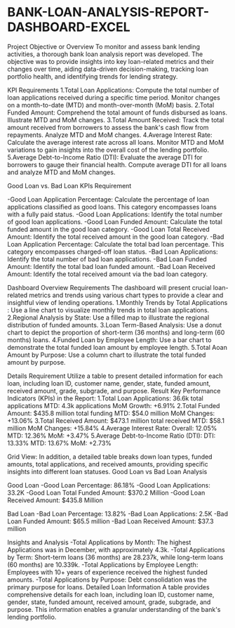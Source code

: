 # BANK-LOAN-ANALYSIS-REPORT-DASHBOARD-EXCEL

Project Objective or Overview
To monitor and assess bank lending activities, a thorough bank loan analysis report was developed. The objective was to provide insights into key loan-related metrics and their changes over time, aiding data-driven decision-making, tracking loan portfolio health, and identifying trends for lending strategy.

KPI Requirements
1.Total Loan Applications: Compute the total number of loan applications received during a specific time period. Monitor changes on a month-to-date (MTD) and month-over-month (MoM) basis.
2.Total Funded Amount: Comprehend the total amount of funds disbursed as loans. Illustrate MTD and MoM changes.
3.Total Amount Received: Track the total amount received from borrowers to assess the bank's cash flow from repayments. Analyze MTD and MoM changes.
4.Average Interest Rate: Calculate the average interest rate across all loans. Monitor MTD and MoM variations to gain insights into the overall cost of the lending portfolio.
5.Average Debt-to-Income Ratio (DTI): Evaluate the average DTI for borrowers to gauge their financial health. Compute average DTI for all loans and analyze MTD and MoM changes.

Good Loan vs. Bad Loan KPIs Requirement

-Good Loan Application Percentage: Calculate the percentage of loan applications classified as good loans. This category encompasses loans with a fully paid status.
-Good Loan Applications: Identify the total number of good loan applications.
-Good Loan Funded Amount: Calculate the total funded amount in the good loan category.
-Good Loan Total Received Amount: Identify the total received amount in the good loan category.
-Bad Loan Application Percentage: Calculate the total bad loan percentage. This category encompasses charged-off loan status.
-Bad Loan Applications: Identify the total number of bad loan applications.
-Bad Loan Funded Amount: Identify the total bad loan funded amount.
-Bad Loan Received Amount: Identify the total received amount via the bad loan category.

Dashboard Overview Requirements
The dashboard will present crucial loan-related metrics and trends using various chart types to provide a clear and insightful view of lending operations.
1.Monthly Trends by Total Applications : Use a line chart to visualize monthly trends in total loan applications.
2.Regional Analysis by State: Use a filled map to illustrate the regional distribution of funded amounts.
3.Loan Term-Based Analysis: Use a donut chart to depict the proportion of short-term (36 months) and long-term (60 months) loans.
4.Funded Loan by Employee Length: Use a bar chart to demonstrate the total funded loan amount by employee length.
5.Total Aoan Amount by Purpose: Use a column chart to illustrate the total funded amount by purpose.

Details Requirement
Utilize a table to present detailed information for each loan, including loan ID, customer name, gender, state, funded amount, received amount, grade, subgrade, and purpose.
Result
Key Performance Indicators (KPIs) in the Report:
1.Total Loan Applications:
36.6k total applications
MTD: 4.3k applications
MoM Growth: +6.91%
2.Total Funded Amount:
$435.8 million total funding
MTD: $54.0 million
MoM Changes: +13.06%
3.Total Received Amount:
$473.1 million total received
MTD: $58.1 million
MoM Changes: +15.84%
4.Average Interest Rate:
Overall: 12.05%
MTD: 12.36%
MoM: +3.47%
5.Average Debt-to-Income Ratio (DTI):
DTI: 13.33%
MTD: 13.67%
MoM: +2.73%

Grid View:
In addition, a detailed table breaks down loan types, funded amounts, total applications, and received amounts, providing specific insights into different loan statuses.
Good Loan vs Bad Loan Analysis

Good Loan
-Good Loan Percentage: 86.18%
-Good Loan Applications: 33.2K
-Good Loan Total Funded Amount: $370.2 Million
-Good Loan Received Amount: $435.8 Million

Bad Loan
-Bad Loan Percentage: 13.82%
-Bad Loan Applications: 2.5K
-Bad Loan Funded Amount: $65.5 million
-Bad Loan Received Amount: $37.3 million

Insights and Analysis
-Total Applications by Month: The highest Applications was in December, with approximately 4.3k.
-Total Applications by Term: Short-term loans (36 months) are 28.237k, while long-term loans (60 months) are 10.339k.
-Total Applications by Employee Length: Employees with 10+ years of experience received the highest funded amounts.
-Total Applications by Purpose: Debt consolidation was the primary purpose for loans.
Detailed Loan Information
A table provides comprehensive details for each loan, including loan ID, customer name, gender, state, funded amount, received amount, grade, subgrade, and purpose. This information enables a granular understanding of the bank's lending portfolio.

